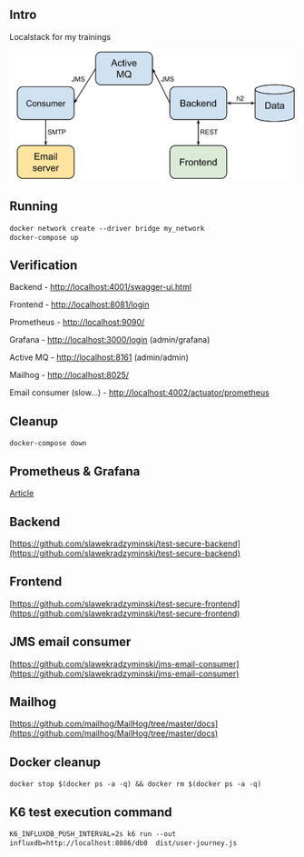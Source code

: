 ## Intro

Localstack for my trainings

![Localstack](img/Localstack.jpeg)

## Running

```commandline
docker network create --driver bridge my_network
docker-compose up
```

## Verification

Backend - [http://localhost:4001/swagger-ui.html](http://localhost:4001/swagger-ui.html)

Frontend - [http://localhost:8081/login](http://localhost:8081/login)

Prometheus - [http://localhost:9090/](http://localhost:9090/)

Grafana - [http://localhost:3000/login](http://localhost:3000/login) (admin/grafana)

Active MQ - [http://localhost:8161](http://localhost:8161/) (admin/admin)

Mailhog - [http://localhost:8025/](http://localhost:8025/) 

Email consumer (slow...) - [http://localhost:4002/actuator/prometheus](http://localhost:4002/actuator/prometheus)

## Cleanup

```commandline
docker-compose down
```

## Prometheus & Grafana

[Article](https://stackabuse.com/monitoring-spring-boot-apps-with-micrometer-prometheus-and-grafana/)

## Backend

[https://github.com/slawekradzyminski/test-secure-backend](https://github.com/slawekradzyminski/test-secure-backend)

## Frontend

[https://github.com/slawekradzyminski/test-secure-frontend](https://github.com/slawekradzyminski/test-secure-frontend)

## JMS email consumer

[https://github.com/slawekradzyminski/jms-email-consumer](https://github.com/slawekradzyminski/jms-email-consumer)

## Mailhog

[https://github.com/mailhog/MailHog/tree/master/docs](https://github.com/mailhog/MailHog/tree/master/docs)

## Docker cleanup

```commandline
docker stop $(docker ps -a -q) && docker rm $(docker ps -a -q)
```

## K6 test execution command

```commandline
K6_INFLUXDB_PUSH_INTERVAL=2s k6 run --out influxdb=http://localhost:8086/db0  dist/user-journey.js
```
